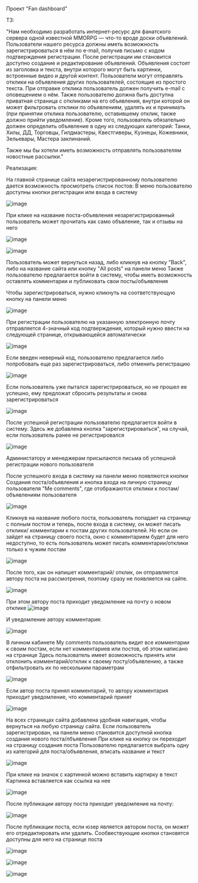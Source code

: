 Проект "Fan dashboard"

ТЗ:

"Нам необходимо разработать интернет-ресурс для фанатского сервера одной известной MMORPG — что-то вроде доски объявлений. Пользователи нашего ресурса должны иметь возможность зарегистрироваться в нём по e-mail, получив письмо с кодом подтверждения регистрации. После регистрации им становится доступно создание и редактирование объявлений. Объявления состоят из заголовка и текста, внутри которого могут быть картинки, встроенные видео и другой контент. Пользователи могут отправлять отклики на объявления других пользователей, состоящие из простого текста. При отправке отклика пользователь должен получить e-mail с оповещением о нём. Также пользователю должна быть доступна приватная страница с откликами на его объявления, внутри которой он может фильтровать отклики по объявлениям, удалять их и принимать (при принятии отклика пользователю, оставившему отклик, также должно прийти уведомление). Кроме того, пользователь обязательно должен определить объявление в одну из следующих категорий: Танки, Хилы, ДД, Торговцы, Гилдмастеры, Квестгиверы, Кузнецы, Кожевники, Зельевары, Мастера заклинаний.

Также мы бы хотели иметь возможность отправлять пользователям новостные рассылки."

Реализация:

На главной странице сайта незарегистрированному пользователю дается возможность просмотреть список постов:
В меню пользователю доступны кнопки регистрации или входа в систему

![image](https://github.com/albinadesign/D16-for-assessment/assets/117900508/61f2ce24-a2d9-40b6-b18f-dd26afca8b5a)

При клике на название поста-объявления незарегистрированный пользователь может прочитать как само объвление, так и отзывы на него

 ![image](https://github.com/albinadesign/D16-for-assessment/assets/117900508/c6449042-61bb-40ee-a92c-8f59066b42b1)

 ![image](https://github.com/albinadesign/D16-for-assessment/assets/117900508/14d45d4c-053a-4e08-81a4-87593e639028)

Пользователь может вернуться назад, либо кликнув на кнопку "Back", либо на название сайта или кнопку "All posts" на панели меню
Также пользователю предлагается войти в систему, чтобы иметь возможность оставлять комментарии и публиковать свои посты/объявления

Чтобы зарегистрироваться, нужно кликнуть на соответствующую кнопку на панели меню

 ![image](https://github.com/albinadesign/D16-for-assessment/assets/117900508/78ce8268-04c0-4472-8f8b-fbaa2aa2d92d)

При регистрации пользователю на указанную электронную почту отправляется 4-значный код подтверждения, который нужно ввести на следующей странице, открывающейся автоматически

 ![image](https://github.com/albinadesign/D16-for-assessment/assets/117900508/ab876476-dfe0-4a8b-8a9c-118f9f8b1de1)

Если введен неверный код, пользователю предлагается либо попробовать еще раз зарегистрироваться, либо отменить регистрацию

 ![image](https://github.com/albinadesign/D16-for-assessment/assets/117900508/78b8e8d7-cd2c-45a8-b9a6-ec1b7c136496)

Если пользователь уже пытался зарегистрироваться, но не прошел ее успешно, ему предложат сбросить результаты и снова зарегистрироваться

 ![image](https://github.com/albinadesign/D16-for-assessment/assets/117900508/78191bda-420f-49c5-a4d9-ab5193f6d3c5)

После успешной регистрации пользователю предлагается войти в систему. Здесь же добавлена кнопка "зарегистрироваться", на случай, если пользователь ранее не регистрировался
 
![image](https://github.com/albinadesign/D16-for-assessment/assets/117900508/369f42ec-f411-45cb-bd05-855c7816105d)

Администатору и менеджерам присылаются письма об успешной регистрации нового пользователя

После успешного входа в систему на панели меню появляются кнопки Создания поста/объявления и кнопка входа на личную страницу пользователя "Me comments", где отображаются отклики к постам/объявлениям пользователя

![image](https://github.com/albinadesign/D16-for-assessment/assets/117900508/c198a70d-849b-4a3a-b6b8-95d67b0609a7)

Кликнув на название любого поста, пользователь попадает на страницу с полным постом и теперь, после входа в систему, он может писать отклики/ комментарии к постам других пользователей. Но если он зайдет на страницу своего поста, окно с комментарием будет для него недоступно, то есть пользователь может писать комментарии/отклики только к чужим постам

![image](https://github.com/albinadesign/D16-for-assessment/assets/117900508/f9990e02-cd5f-4624-894e-f0a67d03c0ef)

После того, как он напишет комментарий/ отклик, он отправляется автору поста на рассмотрения, поэтому сразу не появляется на сайте.

![image](https://github.com/albinadesign/D16-for-assessment/assets/117900508/e1417490-4c60-452f-8830-cab914afe46c)

При этом автору поста приходит уведомление на почту о новом отклике
![image](https://github.com/albinadesign/D16-for-assessment/assets/117900508/72bee474-19b1-4f2b-b788-bf568136f77a)

И уведомление автору комментария:

![image](https://github.com/albinadesign/D16-for-assessment/assets/117900508/3ce519d8-cd5c-4857-b647-33ce8bc766d3)

В личном кабинете My comments  пользователь видит все комментарии к своим постам, если нет комментариев или постов, об этом написано на странице
Здесь пользователь имеет возможность принять или отклонить комментарий/отклик к своему посту/объявлению, а также отфильтровать их по нескольким параметрам

![image](https://github.com/albinadesign/D16-for-assessment/assets/117900508/e7937b46-9dde-4737-a980-526841158df9)

Если автор поста принял комментарий, то автору комментария приходит уведомление, что комментарий принят

![image](https://github.com/albinadesign/D16-for-assessment/assets/117900508/eda7a615-2bc9-44e1-9caa-f9a6241591d1)

На всех страницах сайта добавлена удобная навигация, чтобы вернуться на любую страницу сайта. Если пользователь зарегистрирован, на панели меню становится доступной кнопка создания нового поста/лбъявления
При клике на кнопку он переходит на страницу создания поста
Пользователю предлагается выбрать одну из категорий для поста/объявления, вписать название и текст

![image](https://github.com/albinadesign/D16-for-assessment/assets/117900508/11d784ad-28dd-4708-b492-72f78b615eef)

При клике на значок с картинкой можно вставить картирку в текст
Картинка вставляется как ссылка на нее 

![image](https://github.com/albinadesign/D16-for-assessment/assets/117900508/76ad806b-88d0-40f1-9c87-e263b3da31a0)

После публикации автору поста приходит уведомление на почту:

![image](https://github.com/albinadesign/D16-for-assessment/assets/117900508/4724ecf1-e160-4fd4-8aed-d860925720e1)

После публикации поста, если юзер является автором поста, он может его отредактировать или удалить. Сообвествующие кнопки становятся доступны для него на странице поста

![image](https://github.com/albinadesign/D16-for-assessment/assets/117900508/f4d19095-6b5c-47b3-afea-116e5da91fcf)

![image](https://github.com/albinadesign/D16-for-assessment/assets/117900508/3d411cef-abc7-4d63-8bd4-963fa25fe2c9)

![image](https://github.com/albinadesign/D16-for-assessment/assets/117900508/e92ace72-488c-4e46-9a00-d482db7709a8)







